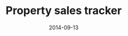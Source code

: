 ---
title: Property sales tracker
date: 2014-09-13
clip_url: http://vault.thelensnola.org/realestate/
image_url: /images/thumbnails/2014-09-13-real-estate.png
image_alt: Property sales tracker
description: Combines a daily, automated web scraper with an ongoing database to present new sales and their context within past sales.
tools: Flask, JavaScript, Leaflet, PostGIS, PostgreSQL, Python, SQL Alchemy, web scraping
---